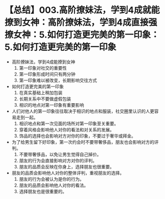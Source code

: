 # 【总结】003.高阶撩妹法，学到4成就能撩到女神：高阶撩妹法，学到4成直接强撩女神：5.如何打造更完美的第一印象：5.如何打造更完美的第一印象

-   高阶撩妹法，学到4成能撩到女神
    1.  第一印象对社交的重要性
    2.  第一印象形成时间只有两分钟
    3.  第一印象难以被改变，长期影响交往方式
-   如何打造更完美的第一印象
    1.  在真实基础上稍加包装
    2.  长期关系中不要做虚假包装
    3.  相识的地点对第一印象有重要影响
-   人们对他人的第一印象往往取决于相识的地点和服装，社交圈里认识的人更容易走到一起。
    1.  相识地点和第一次见面的场所对第一印象至关重要。
    2.  穿着风格会影响他人对你的看法和对关系的发展。
    3.  饰品的选择也会影响对方对你的印象，不要过于奢华或拜金。
-   为了给男生留下好印象，第一次约会时不要带奢侈品，朋友也会影响对方的评判。
    1.  不要带奢侈品，以免让男生觉得自己掉价。
    2.  朋友的行为会直接影响对方对你的评判。
    3.  朋友的品质会反映在你身上，选择朋友也很重要。
-   朋友的品质会影响他人对你的整体评判，重视朋友的选择。
    1.  朋友的行为会被认为是你的行为。
    2.  朋友的品质会影响他人对你的看法。
    3.  选择朋友也是很重要的。